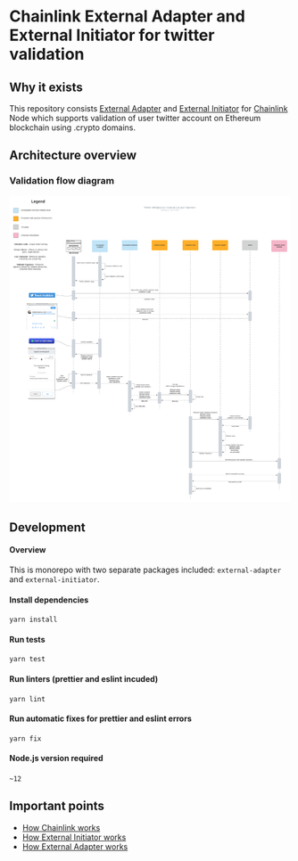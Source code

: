 # Chainlink External Adapter and External Initiator for twitter validation

## Why it exists

This repository consists
[External Adapter](https://docs.chain.link/docs/external-adapters) and
[External Initiator](https://docs.chain.link/docs/initiators#external) for
[Chainlink](https://chain.link) Node which supports validation of user twitter
account on Ethereum blockchain using .crypto domains.

## Architecture overview

### Validation flow diagram

![Twitter Validation Flow](./documentation/diagrams/twitter-validation-flow.png)

## Development

#### Overview

This is monorepo with two separate packages included: `external-adapter` and
`external-initiator`.

#### Install dependencies

```shell script
yarn install
```

#### Run tests

```shell script
yarn test
```

#### Run linters (prettier and eslint incuded)

```shell script
yarn lint
```

#### Run automatic fixes for prettier and eslint errors

```shell script
yarn fix
```

#### Node.js version required

`~12`

## Important points

- [How Chainlink works](https://www.kaleido.io/blockchain-blog/how-chainlink-works-under-the-covers)
- [How External Initiator works](https://medium.com/secure-data-links/chainlink-external-initiators-e8c49ff885b3)
- [How External Adapter works](https://medium.com/chainlink/chainlink-external-adapters-e9f99cd6cb62)
